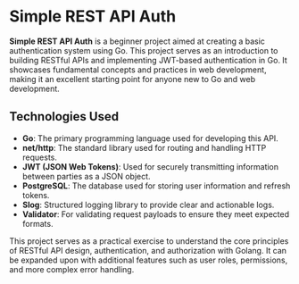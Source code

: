 # Simple REST API Auth

**Simple REST API Auth** is a beginner project aimed at creating a basic authentication system using Go. This project serves as an introduction to building RESTful APIs and implementing JWT-based authentication in Go. It showcases fundamental concepts and practices in web development, making it an excellent starting point for anyone new to Go and web development.

## Technologies Used

- **Go**: The primary programming language used for developing this API.
- **net/http**: The standard library used for routing and handling HTTP requests.
- **JWT (JSON Web Tokens)**: Used for securely transmitting information between parties as a JSON object.
- **PostgreSQL**: The database used for storing user information and refresh tokens.
- **Slog**: Structured logging library to provide clear and actionable logs.
- **Validator**: For validating request payloads to ensure they meet expected formats.

This project serves as a practical exercise to understand the core principles of RESTful API design, authentication, and authorization with Golang. It can be expanded upon with additional features such as user roles, permissions, and more complex error handling. 

